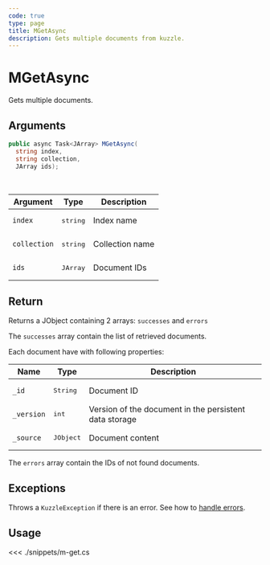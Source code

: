 ```yaml
---
code: true
type: page
title: MGetAsync
description: Gets multiple documents from kuzzle.
---
```


# MGetAsync

Gets multiple documents.

## Arguments

```csharp
public async Task<JArray> MGetAsync(
  string index, 
  string collection, 
  JArray ids);

```

<br/>

| Argument     | Type                                      | Description     |
| ------------ | ----------------------------------------- | --------------- |
| `index`      | <pre>string</pre>             | Index name      |
| `collection` | <pre>string</pre>             | Collection name |
| `ids`        | <pre>JArray</pre> | Document IDs    |

## Return

Returns a JObject containing 2 arrays: `successes` and `errors`

The `successes` array contain the list of retrieved documents.

Each document have with following properties:

| Name      | Type              | Description                                            |
| --------- | ----------------- | ------------------------------------------------------ |
| `_id`      | <pre>String</pre> | Document ID                    |
| `_version` | <pre>int</pre> | Version of the document in the persistent data storage |
| `_source`  | <pre>JObject</pre> | Document content                                       |

The `errors` array contain the IDs of not found documents.

## Exceptions

Throws a `KuzzleException` if there is an error. See how to [handle errors](/sdk/csharp/2/essentials/error-handling).

## Usage

<<< ./snippets/m-get.cs
